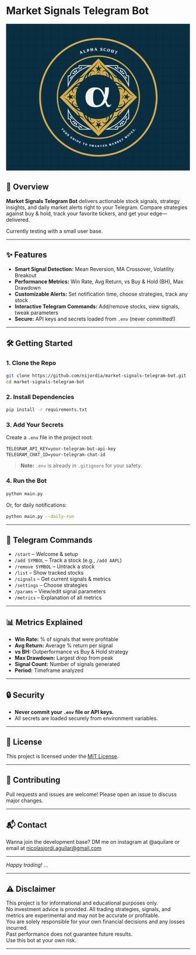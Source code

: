 # Market Signals Telegram Bot

![Market Signals Bot Logo](assets/logo.png)

## 🚀 Overview

**Market Signals Telegram Bot** delivers actionable stock signals, strategy insights, and daily market alerts right to your Telegram. Compare strategies against buy & hold, track your favorite tickers, and get your edge—delivered.

Currently testing with a small user base.

---

## ✨ Features

- **Smart Signal Detection:** Mean Reversion, MA Crossover, Volatility Breakout
- **Performance Metrics:** Win Rate, Avg Return, vs Buy & Hold (BH), Max Drawdown
- **Customizable Alerts:** Set notification time, choose strategies, track any stock
- **Interactive Telegram Commands:** Add/remove stocks, view signals, tweak parameters
- **Secure:** API keys and secrets loaded from `.env` (never committed!)

---

## 🛠️ Getting Started

### 1. Clone the Repo

```sh
git clone https://github.com/nijordia/market-signals-telegram-bot.git
cd market-signals-telegram-bot
```

### 2. Install Dependencies

```sh
pip install -r requirements.txt
```

### 3. Add Your Secrets

Create a `.env` file in the project root:

```
TELEGRAM_API_KEY=your-telegram-bot-api-key
TELEGRAM_CHAT_ID=your-telegram-chat-id
```

> **Note:** `.env` is already in `.gitignore` for your safety.

### 4. Run the Bot

```sh
python main.py
```

Or, for daily notifications:

```sh
python main.py --daily-run
```

---

## 📱 Telegram Commands

- `/start` – Welcome & setup
- `/add SYMBOL` – Track a stock (e.g., `/add AAPL`)
- `/remove SYMBOL` – Untrack a stock
- `/list` – Show tracked stocks
- `/signals` – Get current signals & metrics
- `/settings` – Choose strategies
- `/params` – View/edit signal parameters
- `/metrics` – Explanation of all metrics

---

## 📊 Metrics Explained

- **Win Rate:** % of signals that were profitable
- **Avg Return:** Average % return per signal
- **vs BH:** Outperformance vs Buy & Hold strategy
- **Max Drawdown:** Largest drop from peak
- **Signal Count:** Number of signals generated
- **Period:** Timeframe analyzed

---

## 🔒 Security

- **Never commit your `.env` file or API keys.**
- All secrets are loaded securely from environment variables.

---

## 📝 License

This project is licensed under the [MIT License](LICENSE).

---

## 🤝 Contributing

Pull requests and issues are welcome! Please open an issue to discuss major changes.

---

## 📬 Contact

Wanna join the development base? DM me on instagram at @aquilare or email at nicolasjordi.aguilar@gmail.com

---

*Happy trading!*
...

---
## ⚠️ Disclaimer

This project is for informational and educational purposes only.  
No investment advice is provided. All trading strategies, signals, and metrics are experimental and may not be accurate or profitable.  
You are solely responsible for your own financial decisions and any losses incurred.  
Past performance does not guarantee future results.  
Use this bot at your own risk.

---